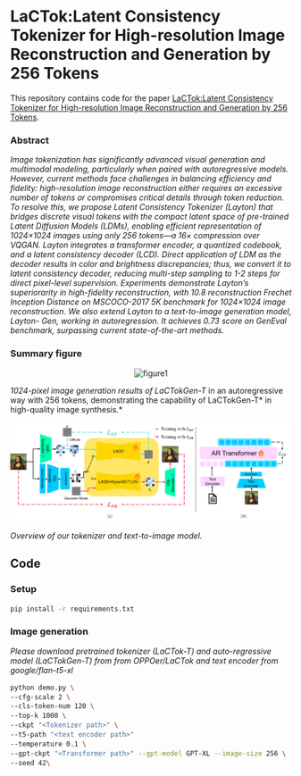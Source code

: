 # LaCTok:Latent Consistency Tokenizer for High-resolution Image Reconstruction and Generation by 256 Tokens

This repository contains code for the paper [LaCTok:Latent Consistency Tokenizer for High-resolution Image Reconstruction and Generation by 256 Tokens](https://arxiv.org/abs/2503.08377).
### Abstract
*Image tokenization has significantly advanced visual generation and multimodal modeling, particularly when paired with autoregressive models. However, current methods
face challenges in balancing efficiency and fidelity:
high-resolution image reconstruction either requires an excessive
number of tokens or compromises critical details
through token reduction. To resolve this, we propose Latent
Consistency Tokenizer (Layton) that bridges discrete  visual tokens with the compact latent space of pre-trained
Latent Diffusion Models (LDMs), enabling efficient representation
of 1024×1024 images using only 256 tokens—a
16× compression over VQGAN. Layton integrates a transformer
encoder, a quantized codebook, and a latent consistency
decoder (LCD). Direct application of LDM as
the decoder results in color and brightness discrepancies;
thus, we convert it to latent consistency decoder, reducing
multi-step sampling to 1-2 steps for direct pixel-level
supervision. Experiments demonstrate Layton’s superiorarity in high-fidelity reconstruction, with 10.8 reconstruction
Frechet Inception Distance on MSCOCO-2017 5K benchmark
for 1024×1024 image reconstruction. We also extend
Layton to a text-to-image generation model, Layton-
Gen, working in autoregression. It achieves 0.73 score
on GenEval benchmark, surpassing current state-of-the-art
methods.*

### Summary figure

<p align="center">
    <img src="images/hq_example.jpg" alt="figure1"/>
</p>

*1024-pixel image generation results of LaCTokGen-T* in an autoregressive way with 256 tokens, demonstrating
the capability of LaCTokGen-T* in high-quality image synthesis.*

<p align="center">
    <img src="images/pipeline.jpg" alt="figure2"/>
</p>

*Overview of our tokenizer and text-to-image model.*

## Code

### Setup

```bash
pip install -r requirements.txt
```



### Image generation
*Please download pretrained tokenizer (LaCTok-T) and auto-regressive model (LaCTokGen-T) from from OPPOer/LaCTok and text encoder from google/flan-t5-xl*

```bash
python demo.py \
--cfg-scale 2 \
--cls-token-num 120 \
--top-k 1000 \
--ckpt "<Tokenizer path>" \
--t5-path "<text encoder path>"
--temperature 0.1 \
--gpt-ckpt "<Transformer path>" --gpt-model GPT-XL --image-size 256 \
--seed 42\
```

